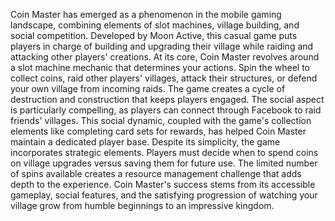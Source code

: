Coin Master has emerged as a phenomenon in the mobile gaming landscape, combining elements of slot machines, village building, and social competition. Developed by Moon Active, this casual game puts players in charge of building and upgrading their village while raiding and attacking other players' creations.
At its core, Coin Master revolves around a slot machine mechanic that determines your actions. Spin the wheel to collect coins, raid other players' villages, attack their structures, or defend your own village from incoming raids. The game creates a cycle of destruction and construction that keeps players engaged.
The social aspect is particularly compelling, as players can connect through Facebook to raid friends' villages. This social dynamic, coupled with the game's collection elements like completing card sets for rewards, has helped Coin Master maintain a dedicated player base.
Despite its simplicity, the game incorporates strategic elements. Players must decide when to spend coins on village upgrades versus saving them for future use. The limited number of spins available creates a resource management challenge that adds depth to the experience.
Coin Master's success stems from its accessible gameplay, social features, and the satisfying progression of watching your village grow from humble beginnings to an impressive kingdom.
